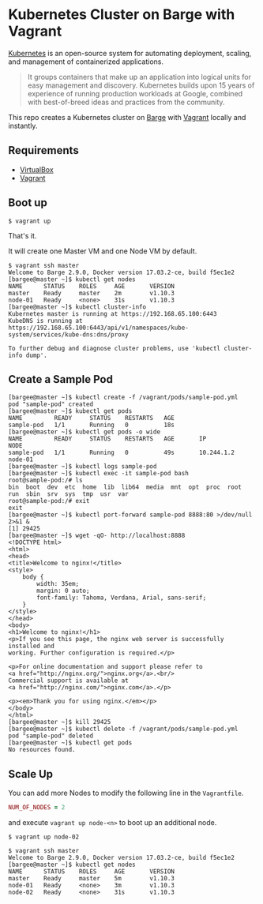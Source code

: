 # Kubernetes Cluster on Barge with Vagrant

[Kubernetes](https://kubernetes.io/) is an open-source system for automating deployment, scaling, and management of containerized applications.

> It groups containers that make up an application into logical units for easy management and discovery. Kubernetes builds upon 15 years of experience of running production workloads at Google, combined with best-of-breed ideas and practices from the community.

This repo creates a Kubernetes cluster on [Barge](https://github.com/bargees/barge-os) with [Vagrant](https://www.vagrantup.com/) locally and instantly.

## Requirements

- [VirtualBox](https://www.virtualbox.org/)
- [Vagrant](https://www.vagrantup.com/)

## Boot up

```
$ vagrant up
```

That's it.

It will create one Master VM and one Node VM by default.

```
$ vagrant ssh master
Welcome to Barge 2.9.0, Docker version 17.03.2-ce, build f5ec1e2
[bargee@master ~]$ kubectl get nodes
NAME      STATUS    ROLES     AGE       VERSION
master    Ready     master    2m        v1.10.3
node-01   Ready     <none>    31s       v1.10.3
[bargee@master ~]$ kubectl cluster-info
Kubernetes master is running at https://192.168.65.100:6443
KubeDNS is running at https://192.168.65.100:6443/api/v1/namespaces/kube-system/services/kube-dns:dns/proxy

To further debug and diagnose cluster problems, use 'kubectl cluster-info dump'.
```

## Create a Sample Pod

```
[bargee@master ~]$ kubectl create -f /vagrant/pods/sample-pod.yml
pod "sample-pod" created
[bargee@master ~]$ kubectl get pods
NAME         READY     STATUS    RESTARTS   AGE
sample-pod   1/1       Running   0          18s
[bargee@master ~]$ kubectl get pods -o wide
NAME         READY     STATUS    RESTARTS   AGE       IP           NODE
sample-pod   1/1       Running   0          49s       10.244.1.2   node-01
[bargee@master ~]$ kubectl logs sample-pod
[bargee@master ~]$ kubectl exec -it sample-pod bash
root@sample-pod:/# ls
bin  boot  dev  etc  home  lib  lib64  media  mnt  opt  proc  root  run  sbin  srv  sys  tmp  usr  var
root@sample-pod:/# exit
exit
[bargee@master ~]$ kubectl port-forward sample-pod 8888:80 >/dev/null 2>&1 &
[1] 29425
[bargee@master ~]$ wget -qO- http://localhost:8888
<!DOCTYPE html>
<html>
<head>
<title>Welcome to nginx!</title>
<style>
    body {
        width: 35em;
        margin: 0 auto;
        font-family: Tahoma, Verdana, Arial, sans-serif;
    }
</style>
</head>
<body>
<h1>Welcome to nginx!</h1>
<p>If you see this page, the nginx web server is successfully installed and
working. Further configuration is required.</p>

<p>For online documentation and support please refer to
<a href="http://nginx.org/">nginx.org</a>.<br/>
Commercial support is available at
<a href="http://nginx.com/">nginx.com</a>.</p>

<p><em>Thank you for using nginx.</em></p>
</body>
</html>
[bargee@master ~]$ kill 29425
[bargee@master ~]$ kubectl delete -f /vagrant/pods/sample-pod.yml
pod "sample-pod" deleted
[bargee@master ~]$ kubectl get pods
No resources found.
```

## Scale Up

You can add more Nodes to modify the following line in the `Vagrantfile`.

```ruby
NUM_OF_NODES = 2
```

and execute `vagrant up node-<n>` to boot up an additional node.

```
$ vagrant up node-02
```

```
$ vagrant ssh master
Welcome to Barge 2.9.0, Docker version 17.03.2-ce, build f5ec1e2
[bargee@master ~]$ kubectl get nodes
NAME      STATUS    ROLES     AGE       VERSION
master    Ready     master    5m        v1.10.3
node-01   Ready     <none>    3m        v1.10.3
node-02   Ready     <none>    31s       v1.10.3
```
